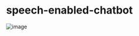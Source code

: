 # speech-enabled-chatbot

![image](https://github.com/Zergoug-Nabila/speech-enabled-chatbot/assets/170044029/c3f9a4fe-b3aa-474e-8f5c-be1d4bdd5263)
